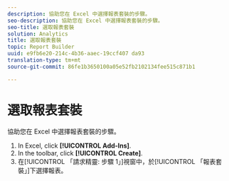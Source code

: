 ```yaml
---
description: 協助您在 Excel 中選擇報表套裝的步驟。
seo-description: 協助您在 Excel 中選擇報表套裝的步驟。
seo-title: 選取報表套裝
solution: Analytics
title: 選取報表套裝
topic: Report Builder
uuid: e9fb6e20-214c-4b36-aaec-19ccf407 da93
translation-type: tm+mt
source-git-commit: 86fe1b3650100a05e52fb2102134fee515c871b1

---
```



# 選取報表套裝

協助您在 Excel 中選擇報表套裝的步驟。

1. In Excel, click **[!UICONTROL Add-Ins]**.
1. In the toolbar, click **[!UICONTROL Create]**.
1. 在[!UICONTROL 「請求精靈: 步驟 1」]視窗中，於[!UICONTROL 「報表套裝」]下選擇報表。
